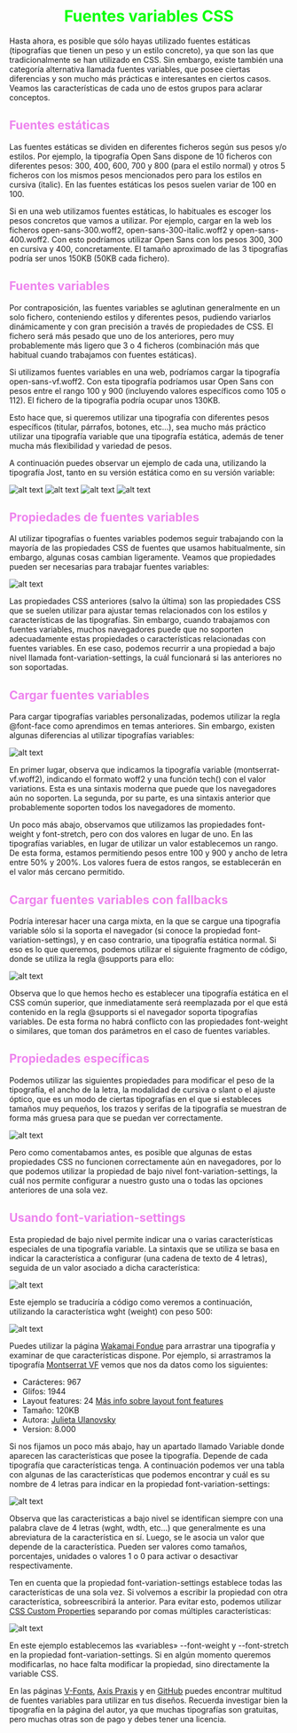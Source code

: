 # <span style="color:lime"><center>Fuentes variables CSS</center></span>

Hasta ahora, es posible que sólo hayas utilizado fuentes estáticas (tipografías que tienen un peso y un estilo concreto), ya que son las que tradicionalmente se han utilizado en CSS. Sin embargo, existe también una categoría alternativa llamada fuentes variables, que posee ciertas diferencias y son mucho más prácticas e interesantes en ciertos casos. Veamos las características de cada uno de estos grupos para aclarar conceptos.

## <span style="color:violet">Fuentes estáticas</span>
Las fuentes estáticas se dividen en diferentes ficheros según sus pesos y/o estilos. Por ejemplo, la tipografía Open Sans dispone de 10 ficheros con diferentes pesos: 300, 400, 600, 700 y 800 (para el estilo normal) y otros 5 ficheros con los mismos pesos mencionados pero para los estilos en cursiva (italic). En las fuentes estáticas los pesos suelen variar de 100 en 100.

Si en una web utilizamos fuentes estáticas, lo habituales es escoger los pesos concretos que vamos a utilizar. Por ejemplo, cargar en la web los ficheros open-sans-300.woff2, open-sans-300-italic.woff2 y open-sans-400.woff2. Con esto podríamos utilizar Open Sans con los pesos 300, 300 en cursiva y 400, concretamente. El tamaño aproximado de las 3 tipografías podría ser unos 150KB (50KB cada fichero).

## <span style="color:violet">Fuentes variables</span>
Por contraposición, las fuentes variables se aglutinan generalmente en un solo fichero, conteniendo estilos y diferentes pesos, pudiendo variarlos dinámicamente y con gran precisión a través de propiedades de CSS. El fichero será más pesado que uno de los anteriores, pero muy probablemente más ligero que 3 o 4 ficheros (combinación más que habitual cuando trabajamos con fuentes estáticas).

Si utilizamos fuentes variables en una web, podríamos cargar la tipografía open-sans-vf.woff2. Con esta tipografía podríamos usar Open Sans con pesos entre el rango 100 y 900 (incluyendo valores específicos como 105 o 112). El fichero de la tipografía podría ocupar unos 130KB.

Esto hace que, si queremos utilizar una tipografía con diferentes pesos específicos (titular, párrafos, botones, etc...), sea mucho más práctico utilizar una tipografía variable que una tipografía estática, además de tener mucha más flexibilidad y variedad de pesos.

A continuación puedes observar un ejemplo de cada una, utilizando la tipografía Jost, tanto en su versión estática como en su versión variable:

![alt text](./imagenes-fuentes-variables-css/image.png)
![alt text](./imagenes-fuentes-variables-css/image-1.png)
![alt text](./imagenes-fuentes-variables-css/image-2.png)
![alt text](./imagenes-fuentes-variables-css/image-3.png)

## <span style="color:violet">Propiedades de fuentes variables</span>
Al utilizar tipografías o fuentes variables podemos seguir trabajando con la mayoría de las propiedades CSS de fuentes que usamos habitualmente, sin embargo, algunas cosas cambian ligeramente. Veamos que propiedades pueden ser necesarias para trabajar fuentes variables:

![alt text](./imagenes-fuentes-variables-css/image-4.png)

Las propiedades CSS anteriores (salvo la última) son las propiedades CSS que se suelen utilizar para ajustar temas relacionados con los estilos y características de las tipografías. Sin embargo, cuando trabajamos con fuentes variables, muchos navegadores puede que no soporten adecuadamente estas propiedades o características relacionadas con fuentes variables. En ese caso, podemos recurrir a una propiedad a bajo nivel llamada font-variation-settings, la cuál funcionará si las anteriores no son soportadas.

## <span style="color:violet">Cargar fuentes variables</span>
Para cargar tipografías variables personalizadas, podemos utilizar la regla @font-face como aprendimos en temas anteriores. Sin embargo, existen algunas diferencias al utilizar tipografías variables:

![alt text](./imagenes-fuentes-variables-css/image-5.png)

En primer lugar, observa que indicamos la tipografía variable (montserrat-vf.woff2), indicando el formato woff2 y una función tech() con el valor variations. Esta es una sintaxis moderna que puede que los navegadores aún no soporten. La segunda, por su parte, es una sintaxis anterior que probablemente soporten todos los navegadores de momento.

Un poco más abajo, observamos que utilizamos las propiedades font-weight y font-stretch, pero con dos valores en lugar de uno. En las tipografías variables, en lugar de utilizar un valor establecemos un rango. De esta forma, estamos permitiendo pesos entre 100 y 900 y ancho de letra entre 50% y 200%. Los valores fuera de estos rangos, se establecerán en el valor más cercano permitido.

## <span style="color:violet">Cargar fuentes variables con fallbacks</span>
Podría interesar hacer una carga mixta, en la que se cargue una tipografía variable sólo si la soporta el navegador (si conoce la propiedad font-variation-settings), y en caso contrario, una tipografía estática normal. Si eso es lo que queremos, podemos utilizar el siguiente fragmento de código, donde se utiliza la regla @supports para ello:

![alt text](./imagenes-fuentes-variables-css/image-6.png)

Observa que lo que hemos hecho es establecer una tipografía estática en el CSS común superior, que inmediatamente será reemplazada por el que está contenido en la regla @supports si el navegador soporta tipografías variables. De esta forma no habrá conflicto con las propiedades font-weight o similares, que toman dos parámetros en el caso de fuentes variables.

## <span style="color:violet">Propiedades específicas</span>
Podemos utilizar las siguientes propiedades para modificar el peso de la tipografía, el ancho de la letra, la modalidad de cursiva o slant o el ajuste óptico, que es un modo de ciertas tipografías en el que si estableces tamaños muy pequeños, los trazos y serifas de la tipografía se muestran de forma más gruesa para que se puedan ver correctamente.

![alt text](./imagenes-fuentes-variables-css/image-7.png)

Pero como comentabamos antes, es posible que algunas de estas propiedades CSS no funcionen correctamente aún en navegadores, por lo que podemos utilizar la propiedad de bajo nivel font-variation-settings, la cuál nos permite configurar a nuestro gusto una o todas las opciones anteriores de una sola vez.

## <span style="color:violet">Usando font-variation-settings</span>
Esta propiedad de bajo nivel permite indicar una o varias características especiales de una tipografía variable. La sintaxis que se utiliza se basa en indicar la característica a configurar (una cadena de texto de 4 letras), seguida de un valor asociado a dicha característica:

![alt text](./imagenes-fuentes-variables-css/image-8.png)

Este ejemplo se traduciría a código como veremos a continuación, utilizando la característica wght (weight) con peso 500:

![alt text](./imagenes-fuentes-variables-css/image-9.png)

Puedes utilizar la página [Wakamai Fondue](https://wakamaifondue.com/) para arrastrar una tipografía y examinar de que características dispone. Por ejemplo, si arrastramos la tipografía [Montserrat VF](https://github.com/cosmicmocha/Montserrat/tree/master/fonts/variable) vemos que nos da datos como los siguientes:

   - Carácteres: 967
   - Glifos: 1944
   - Layout features: 24 [Más info sobre layout font features](https://lenguajecss.com/css/fuentes-y-tipografias/caracteristicas-personalizadas/#caracter%C3%ADsticas-a-bajo-nivel)
   - Tamaño: 120KB
   - Autora: [Julieta Ulanovsky](https://twitter.com/julietulanovsky)
   - Version: 8.000

Si nos fijamos un poco más abajo, hay un apartado llamado Variable donde aparecen las características que posee la tipografía. Depende de cada tipografía que características tenga. A continuación podemos ver una tabla con algunas de las características que podemos encontrar y cuál es su nombre de 4 letras para indicar en la propiedad font-variation-settings:

![alt text](./imagenes-fuentes-variables-css/image-10.png)

Observa que las caracteristicas a bajo nivel se identifican siempre con una palabra clave de 4 letras (wght, wdth, etc...) que generalmente es una abreviatura de la característica en sí. Luego, se le asocia un valor que depende de la característica. Pueden ser valores como tamaños, porcentajes, unidades o valores 1 o 0 para activar o desactivar respectivamente.

Ten en cuenta que la propiedad font-variation-settings establece todas las características de una sola vez. Si volvemos a escribir la propiedad con otra característica, sobreescribirá la anterior. Para evitar esto, podemos utilizar [CSS Custom Properties](https://lenguajecss.com/css/cascada-css/css-custom-properties/) separando por comas múltiples características:

![alt text](./imagenes-fuentes-variables-css/image-11.png)

En este ejemplo establecemos las «variables» --font-weight y --font-stretch en la propiedad font-variation-settings. Si en algún momento queremos modificarlas, no hace falta modificar la propiedad, sino directamente la variable CSS.

En las páginas [V-Fonts](https://v-fonts.com/), [Axis Praxis](https://www.axis-praxis.org/) y en [GitHub](https://github.com/search?q=variable+fonts) puedes encontrar multitud de fuentes variables para utilizar en tus diseños. Recuerda investigar bien la tipografía en la página del autor, ya que muchas tipografías son gratuitas, pero muchas otras son de pago y debes tener una licencia.

